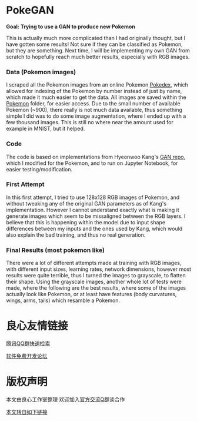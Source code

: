 # PokeGAN

**Goal: Trying to use a GAN to produce new Pokemon**

This is actually much more complicated than I had originally thought, but I have gotten some results! Not sure if they can be classified as Pokemon, but they are something. Next time, I will be implementing my own GAN from scratch to hopefully reach much better results, especially with RGB images.


### Data (Pokemon images)
I scraped all the Pokemon images from an online Pokemon [Pokedex](http://u.720life.cn/g/e1fb4420590d1f4cd96bf4b178838f9fbe9cd7b051c5e8a4b9b5ba399ccc8c66), which allowed for indexing of the Pokemon by number instead of just by name, which made it much easier to get the data. All images are saved within the [Pokemon](http://u.720life.cn/g/54145d0471d91890860f7f8463c03046de92b65b9e9b3a5411fc3f672755764621da89e37e3d440b428fe4e4b1c7d330122b10698fec4a3d79fd0298c57da4a1) folder, for easier access. Due to the small number of available Pokemon (~900), there really is not much data available, thus something simple I did was to do some image augmentation, where I ended up with a few thousand images. This is still no where near the amount used for example in MNIST, but it helped.


### Code
The code is based on implementations from Hyeonwoo Kang's [GAN repo](http://u.720life.cn/g/54145d0471d91890860f7f8463c03046ee0e6437b0807514435a7a657e1c63bdd634d5c8d9c74265962921622ced6c2c57c6a41ad7c7bd660aaf1f6b34a218be), which I modified for the Pokemon, and to run on Jupyter Notebook, for easier testing/modification.


### First Attempt
In this first attempt, I tried to use 128x128 RGB images of Pokemon, and without tweaking any of the original GAN parameters as of Kang's implementation. However I cannot understand exactly what is making it generate images which seem to be missaligned between the RGB layers. I believe that this is happening within the model due to input shape differences between my inputs and the ones used by Kang, which would also explain the bad training, and thus no real generation.
     

### Final Results (most pokemon like)
There were a lot of different attempts made at training with RGB images, with different input sizes, learning rates, network dimensions, however most results were quite terrible, thus I turned the images to grayscale, to flatten their shape. Using the grayscale images, another whole lot of tests were made, where the following are the best results, where some of the images actually look like Pokemon, or at least have features (body curvatures, wings, arms, tails) which resamble a Pokemon.
    
 
 



 # 良心友情链接

[腾讯QQ群快速检索](http://u.720life.cn/s/8cf73f7c)

[软件免费开发论坛](http://u.720life.cn/s/bbb01dc0)

# 版权声明 

本文由良心工作室整理 欢迎加入[官方交流Q群](https://u.720life.cn/s/f2316816)谈合作

[本文转自如下链接](http://u.720life.cn/g/2e71d0f0a5c601172267ba20d3a43c6ee1564d7c62d9c2540e8a78a6711ab4b91bfaf3b0f540ce7e867b043bdc473698b7110ba87b7cbfe2bd9232d4ee14e52a)